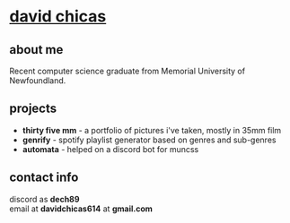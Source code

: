# [david chicas](https://davidchicas.me)

## about me
Recent computer science graduate from Memorial University of Newfoundland.

## projects
- **thirty five mm** - a portfolio of pictures i've taken, mostly in 35mm film
- **genrify** - spotify playlist generator based on genres and sub-genres
- **automata** - helped on a discord bot for muncss

## contact info
discord as **dech89**\
email at **davidchicas614** at **gmail.com**
